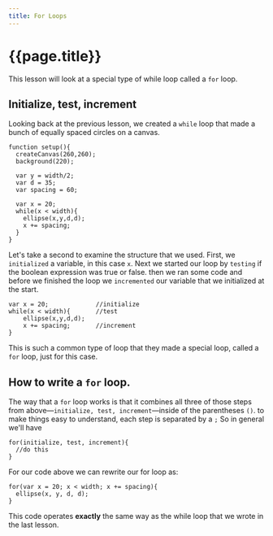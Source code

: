 ```yaml
---
title: For Loops
---
```

# {{page.title}}

This lesson will look at a special type of while loop called a `for` loop.

## Initialize, test, increment
Looking back at the previous lesson, we created a `while` loop that made a bunch of equally spaced circles on a canvas.
```
function setup(){
  createCanvas(260,260);
  background(220);

  var y = width/2;
  var d = 35;
  var spacing = 60;

  var x = 20;
  while(x < width){
    ellipse(x,y,d,d);
    x += spacing;
  }
}
```
Let's take a second to examine the structure that we used. First, we `initialized` a variable, in this case `x`. Next we started our loop by `testing` if the boolean expression was true or false. then we ran some code and before we finished the loop we `incremented` our variable that we initialized at the start.

```
var x = 20;             //initialize
while(x < width){       //test
    ellipse(x,y,d,d);
    x += spacing;       //increment
}  
```
This is such a common type of loop that they made a special loop, called a `for` loop, just for this case.

## How to write a `for` loop.

The way that a `for` loop works is that it combines all three of those steps from above—`initialize, test, increment`—inside of the parentheses `()`. to make things easy to understand, each step is separated by a `;` So in general we'll have
```
for(initialize, test, increment){
  //do this
}
```
For our code above we can rewrite our for loop as:
```
for(var x = 20; x < width; x += spacing){
  ellipse(x, y, d, d);
}
```
This code operates **exactly** the same way as the while loop that we wrote in the last lesson.

<script type="text/p5" data-autoplay data-width="300" data-preview-width="260" data-height="400">
function setup(){
  createCanvas(260,260);
  background(220);

  var y = width/3;
  var d = 35;
  var spacing = 60;

  fill(0,0,255);
  var x = 20;
  while(x < width){
    ellipse(x,y,d,d);
    x += spacing;
  }

  fill(255,0,0);
  var y = 2*(width/3);
  for(var x = 20; x < width; x+=spacing){
    ellipse(x,y,d,d);
  }
}
</script>
